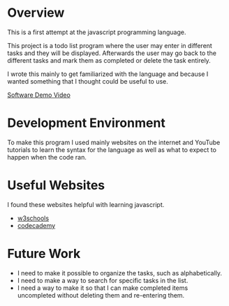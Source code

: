 # Overview

This is a first attempt at the javascript programming language.

This project is a todo list program where the user may enter in different tasks and they will be displayed. Afterwards the user may go back to the different tasks and mark them as completed or delete the task entirely.

I wrote this mainly to get familiarized with the language and because I wanted something that I thought could be useful to use.

[Software Demo Video](http://youtube.link.goes.here)

# Development Environment

To make this program I used mainly websites on the internet and YouTube tutorials to learn the syntax for the language as well as what to expect to happen when the code ran.

# Useful Websites

I found these websites helpful with learning javascript.

- [w3schools](https://www.w3schools.com/Js/default.asp)
- [codecademy](https://www.codecademy.com/catalog/language/javascript?utm_id=t_kwd-79714989399875:loc-4094:ag_1275434109903582:cp_370314508:n_o:d_c&msclkid=8f589ec24e471c5b3c03f9304342a9da&utm_source=bing&utm_medium=cpc&utm_campaign=US%20-%20Exact&utm_term=introduction%20to%20javascript&utm_content=javascript)

# Future Work

- I need to make it possible to organize the tasks, such as alphabetically.
- I need to make a way to search for specific tasks in the list.
- I need a way to make it so that I can make completed items uncompleted without deleting them and re-entering them.
